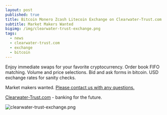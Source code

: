 ```yaml
---
layout: post
published: true
title: Bitcoin Monero Zcash Litecoin Exchange on Clearwater-Trust.com
subtitle: Market Makers Wanted
bigimg: /img/clearwater-trust-exchange.png
tags:
  - news
  - clearwater-trust.com
  - exchange
  - bitcoin
---
```

Enjoy immediate swaps for your favorite cryptocurrency. Order book FIFO matching. Volume and price selections. Bid and ask forms in bitcoin. USD exchange rates for sanity checks.

Market makers wanted. [Please contact us with any questions.](https://clearwater-trust.com/contact/)

[Clearwater-Trust.com](https://clearwater-trust.com) - banking for the future.

![clearwater-trust-exchange.png]({{site.baseurl}}/img/clearwater-trust-exchange.png)
